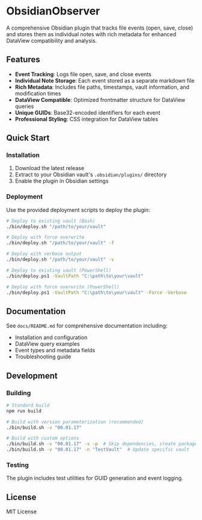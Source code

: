 # ObsidianObserver

A comprehensive Obsidian plugin that tracks file events (open, save, close) and stores them as individual notes with rich metadata for enhanced DataView compatibility and analysis.

## Features

- **Event Tracking**: Logs file open, save, and close events
- **Individual Note Storage**: Each event stored as a separate markdown file
- **Rich Metadata**: Includes file paths, timestamps, vault information, and modification times
- **DataView Compatible**: Optimized frontmatter structure for DataView queries
- **Unique GUIDs**: Base32-encoded identifiers for each event
- **Professional Styling**: CSS integration for DataView tables

## Quick Start

### Installation
1. Download the latest release
2. Extract to your Obsidian vault's `.obsidian/plugins/` directory
3. Enable the plugin in Obsidian settings

### Deployment
Use the provided deployment scripts to deploy the plugin:

```bash
# Deploy to existing vault (Bash)
./bin/deploy.sh "/path/to/your/vault"

# Deploy with force overwrite
./bin/deploy.sh "/path/to/your/vault" -f

# Deploy with verbose output
./bin/deploy.sh "/path/to/your/vault" -v

# Deploy to existing vault (PowerShell)
./bin/deploy.ps1 -VaultPath "C:\path\to\your\vault"

# Deploy with force overwrite (PowerShell)
./bin/deploy.ps1 -VaultPath "C:\path\to\your\vault" -Force -Verbose
```

## Documentation

See `docs/README.md` for comprehensive documentation including:
- Installation and configuration
- DataView query examples
- Event types and metadata fields
- Troubleshooting guide

## Development

### Building
```bash
# Standard build
npm run build

# Build with version parameterization (recommended)
./bin/build.sh -v "00.01.17"

# Build with custom options
./bin/build.sh -v "00.01.17" -s -p  # Skip dependencies, create package
./bin/build.sh -v "00.01.17" -n "TestVault"  # Update specific vault
```

### Testing
The plugin includes test utilities for GUID generation and event logging.

## License

MIT License
